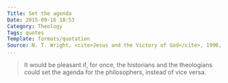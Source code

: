 ```yaml
---
Title: Set the agenda
Date: 2015-09-16 18:53
Category: Theology
Tags: quotes
Template: formats/quotation
Source: N. T. Wright, <cite>Jesus and the Victory of God</cite>, 1996, p. 8.
...
```


> It would be pleasant if, for once, the historians and the theologians could
> set the agenda for the philosophers, instead of vice versa.

